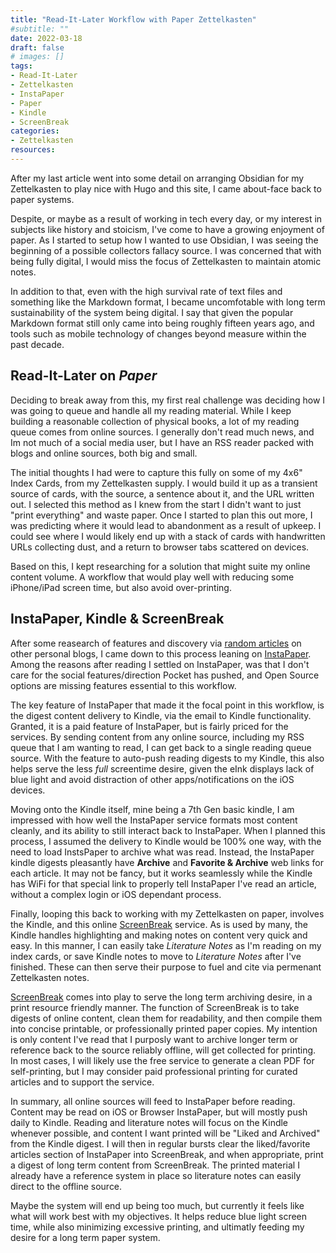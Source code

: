 ```yaml
---
title: "Read-It-Later Workflow with Paper Zettelkasten"
#subtitle: ""
date: 2022-03-18
draft: false
# images: []
tags:
- Read-It-Later
- Zettelkasten
- InstaPaper
- Paper
- Kindle
- ScreenBreak
categories:
- Zettelkasten
resources:
---
```


After my last article went into some detail on arranging Obsidian for my Zettelkasten to play nice with Hugo and this site, I came about-face back to paper systems.

Despite, or maybe as a result of working in tech every day, or my interest in subjects like history and stoicism, I've come to have a growing enjoyment of paper. As I started to setup how I wanted to use Obsidian, I was seeing the beginning of a possible collectors fallacy source. I was concerned that with being fully digital, I would miss the focus of Zettelkasten to maintain atomic notes. 

In addition to that, even with the high survival rate of text files and something like the Markdown format, I became uncomfotable with long term sustainability of the system being digital. I say that given the popular Markdown format still only came into being roughly fifteen years ago, and tools such as mobile technology of changes beyond measure within the past decade. 

## Read-It-Later on *Paper*

Deciding to break away from this, my first real challenge was deciding how I was going to queue and handle all my reading material. While I keep building a reasonable collection of physical books, a lot of my reading queue comes from online sources. I generally don't read much news, and Im not much of a social media user, but I have an RSS reader packed with blogs and online sources, both big and small. 

The initial thoughts I had were to capture this fully on some of my 4x6" Index Cards, from my Zettelkasten supply. I would build it up as a transient source of cards, with the source, a sentence about it, and the URL written out. I selected this method as I knew from the start I didn't want to just "print everything" and waste paper. Once I started to plan this out more, I was predicting where it would lead to abandonment as a result of upkeep. I could see where I would likely end up with a stack of cards with handwritten URLs collecting dust, and a return to browser tabs scattered on devices. 

Based on this, I kept researching for a solution that might suite my online content volume. A workflow that would play well with reducing some iPhone/iPad screen time, but also avoid over-printing.

## InstaPaper, Kindle & ScreenBreak

After some reasearch of features and discovery via [random articles](https://mariusmasalar.medium.com/my-almost-perfect-read-it-later-workflow-733a570c1fa5) on other personal blogs, I came down to this process leaning on [InstaPaper](https://instapaper.com). Among the reasons after reading I settled on InstaPaper, was that I don't care for the social features/direction Pocket has pushed, and Open Source options are missing features essential to this workflow.

The key feature of InstaPaper that made it the focal point in this workflow, is the digest content delivery to Kindle, via the email to Kindle functionality. Granted, it is a paid feature of InstaPaper, but is fairly priced for the services. By sending content from any online source, including my RSS queue that I am wanting to read, I can get back to a single reading queue source. With the feature to auto-push reading digests to my Kindle, this also helps serve the less *full* screentime desire, given the eInk displays lack of blue light and avoid distraction of other apps/notifications on the iOS devices.

Moving onto the Kindle itself, mine being a 7th Gen basic kindle, I am impressed with how well the InstaPaper service formats most content cleanly, and its ability to still interact back to InstaPaper. When I planned this process, I assumed the delivery to Kindle would be 100% one way, with the need to load InstsPaper to archive what was read. Instead, the InstaPaper kindle digests pleasantly have **Archive** and **Favorite & Archive** web links for each article. It may not be fancy, but it works seamlessly while the Kindle has WiFi for that special link to properly tell InstaPaper I've read an article, without a complex login or iOS dependant process.

Finally, looping this back to working with my Zettelkasten on paper, involves the Kindle, and this online [ScreenBreak](https://www.myscreenbreak.com) service. As is used by many, the Kindle handles highlighting and making notes on content very quick and easy. In this manner, I can easily take *Literature Notes* as I'm reading on my index cards, or save Kindle notes to move to *Literature Notes* after I've finished. These can then serve their purpose to fuel and cite via permenant Zettelkasten notes. 

[ScreenBreak](https://www.myscreenbreak.com) comes into play to serve the long term archiving desire, in a print resource friendly manner. The function of ScreenBreak is to take digests of online content, clean them for readability, and then compile them into concise printable, or professionally printed paper copies. My intention is only content I've read that I purposly want to archive longer term or reference back to the source reliably offline, will get collected for printing. In most cases, I will likely use the free service to generate a clean PDF for self-printing, but I may consider paid professional printing for curated articles and to support the service.

In summary, all online sources will feed to InstaPaper before reading. Content may be read on iOS or Browser InstaPaper, but will mostly push daily to Kindle. Reading and literature notes will focus on the Kindle whenever possible, and content I want printed will be "Liked and Archived" from the Kindle digest. I will then in regular bursts clear the liked/favorite articles section of InstaPaper into ScreenBreak, and when appropriate, print a digest of long term content from ScreenBreak. The printed material I already have a reference system in place so literature notes can easily direct to the offline source.

Maybe the system will end up being too much, but currently it feels like what will work best with my objectives. It helps reduce blue light screen time, while also minimizing excessive printing, and ultimatly feeding my desire for a long term paper system.
